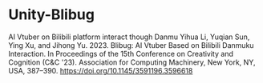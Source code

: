 # Unity-Blibug
 AI Vtuber on Bilibili platform interact though Danmu 
 Yihua Li, Yuqian Sun, Ying Xu, and Jihong Yu. 2023. Blibug: AI Vtuber Based on Bilibili Danmuku Interaction. In Proceedings of the 15th Conference on Creativity and Cognition (C&amp;C '23). Association for Computing Machinery, New York, NY, USA, 387–390. https://doi.org/10.1145/3591196.3596618
